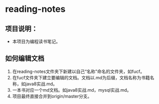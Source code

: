 # reading-notes
## 项目说明：
* 本项目为编程读书笔记。

## 如何编辑文档
1. 在reading-notes文件夹下新建以自己“名称”命名的文件夹，如fucf。
2. 在fucf文件夹下建立要编辑的文档。文档以.md为后缀，文档名称为书籍名称，如java8实战.md。
3. 一本书对应一个md文档。如java8实战.md，mysql实战.md。
4. 项目最终直接合并到origin/master分支。